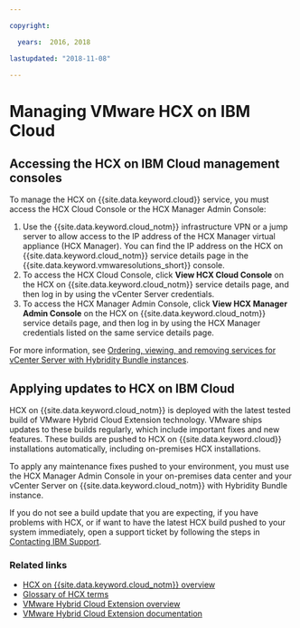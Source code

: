 ```yaml
---

copyright:

  years:  2016, 2018

lastupdated: "2018-11-08"

---
```


# Managing VMware HCX on IBM Cloud

## Accessing the HCX on IBM Cloud management consoles

To manage the HCX on {{site.data.keyword.cloud}} service, you must access the HCX Cloud Console or the HCX Manager Admin Console:
1. Use the {{site.data.keyword.cloud_notm}} infrastructure VPN or a jump server to allow access to the IP address of the HCX Manager virtual appliance (HCX Manager). You can find the IP address on the HCX on {{site.data.keyword.cloud_notm}} service details page in the {{site.data.keyword.vmwaresolutions_short}} console.
2. To access the HCX Cloud Console, click **View HCX Cloud Console** on the HCX on {{site.data.keyword.cloud_notm}} service details page, and then log in by using the vCenter Server credentials.
3. To access the HCX Manager Admin Console, click **View HCX Manager Admin Console** on the HCX on {{site.data.keyword.cloud_notm}} service details page, and then log in by using the HCX Manager credentials listed on the same service details page.

For more information, see [Ordering, viewing, and removing services for vCenter Server with Hybridity Bundle instances](../vcenter/vc_hybrid_addingremovingservices.html).

## Applying updates to HCX on IBM Cloud

HCX on {{site.data.keyword.cloud_notm}} is deployed with the latest tested build of VMware Hybrid Cloud Extension technology. VMware ships updates to these builds regularly, which include important fixes and new features. These builds are pushed to HCX on {{site.data.keyword.cloud}} installations automatically, including on-premises HCX installations.

To apply any maintenance fixes pushed to your environment, you must use the HCX Manager Admin Console in your on-premises data center and your vCenter Server on {{site.data.keyword.cloud_notm}} with Hybridity Bundle instance.

If you do not see a build update that you are expecting, if you have problems with HCX, or if want to have the latest HCX build pushed to your system immediately, open a support ticket by following the steps in [Contacting IBM Support](../vmonic/trbl_support.html).

### Related links

* [HCX on {{site.data.keyword.cloud_notm}} overview](hcx_considerations.html)
* [Glossary of HCX terms](hcx_glossary.html)
* [VMware Hybrid Cloud Extension overview](https://cloud.vmware.com/vmware-hcx)
* [VMware Hybrid Cloud Extension documentation](https://cloud.vmware.com/vmware-hcx/resources)
